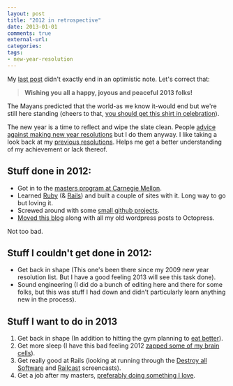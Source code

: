 ```yaml
---
layout: post
title: "2012 in retrospective"
date: 2013-01-01
comments: true
external-url:
categories:
tags:
- new-year-resolution
---
```


My [last post](http://journal.kaush.co/2012/12/31/itunes-purchase-error-your-account-is-not-valid-for-use-in-this-store/) didn't exactly end in an optimistic note. Let's correct that:

> **Wishing you all a happy, joyous and peaceful 2013 folks!**

The Mayans predicted that the world-as we know it-would end but we're still here standing (cheers to that, [you should get this shirt in celebration](http://www.apocalypsetee2012.com/)).

<!-- more -->

The new year is a time to reflect and wipe the slate clean. People [advice against making new year resolutions](http://ryaneshea.com/dont-make-a-new-years-resolution) but I do them anyway. I like taking a look back at my [previous resolutions](http://journal.kaush.co/tag/new-year-resolution/). Helps me get a better understanding of my achievement or lack thereof.

## Stuff done in 2012:

* Got in to the [masters program at Carnegie Mellon](http://www.cmu.edu/silicon-valley/academics/software-engineering/index.html).
* Learned [Ruby](http://journal.kaush.co/learning-ruby.html) (& [Rails](http://journal.kaush.co/learning-rails.html)) and built a couple of sites with it. Long way to go but loving it.
* Screwed around with some [small github projects](https://github.com/kaushikgopal/).
* [Moved this blog](http://journal.kaush.co/2012/12/23/kaushs-journal-now-powered-by-octopress/) along with all my old wordpress posts to Octopress.

Not too bad.

## Stuff I couldn't get done in 2012:

* Get back in shape (This one's been there since my 2009 new year resolution list. But I have a good feeling 2013 will see this task done).
* Sound engineering (I did do a bunch of editing here and there for some folks, but this was stuff I had down and didn't particularly learn anything new in the process).

## Stuff I want to do in 2013

1. Get back in shape (In addition to hitting the gym planning to [eat better](http://www.fourhourworkweek.com/blog/2012/07/12/how-to-lose-100-pounds/)).
2. Get more sleep (I have this bad feeling 2012 [zapped some of my brain cells](http://news.bbc.co.uk/2/hi/health/6347043.stm)).
3. Get really good at Rails (looking at running through the [Destroy all Software](https://www.destroyallsoftware.com/screencasts) and [Railcast](http://railscasts.com/) screencasts).
4. Get a job after my masters, [preferably doing something I love](http://www.paulgraham.com/love.html).
